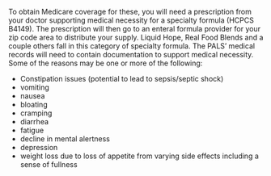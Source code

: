 To obtain Medicare coverage for these, you will need a prescription from your doctor
supporting medical necessity for a specialty formula (HCPCS B4149). The prescription
will then go to an enteral formula provider for your zip code area to distribute your
supply. Liquid Hope, Real Food Blends and a couple others fall in this category of
specialty formula.
The PALS’ medical records will need to contain documentation to support medical
necessity. Some of the reasons may be one or more of the following:
- Constipation issues (potential to lead to sepsis/septic shock)
- vomiting
- nausea
- bloating
- cramping
- diarrhea
- fatigue
- decline in mental alertness
- depression
- weight loss due to loss of appetite from varying side effects including a sense
of fullness
